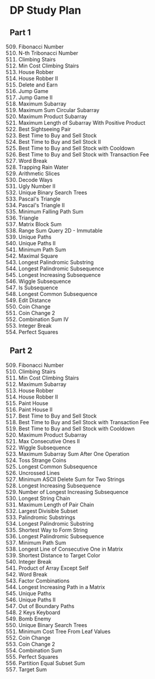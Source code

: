 # DP Study Plan

## Part 1
509. Fibonacci Number
1137. N-th Tribonacci Number
70. Climbing Stairs
746. Min Cost Climbing Stairs
198. House Robber
213. House Robber II
740. Delete and Earn
55. Jump Game
45. Jump Game II
53. Maximum Subarray
918. Maximum Sum Circular Subarray
152. Maximum Product Subarray
1567. Maximum Length of Subarray With Positive Product
1014. Best Sightseeing Pair
121. Best Time to Buy and Sell Stock
122. Best Time to Buy and Sell Stock II
309. Best Time to Buy and Sell Stock with Cooldown
714. Best Time to Buy and Sell Stock with Transaction Fee
139. Word Break
42. Trapping Rain Water
413. Arithmetic Slices
91. Decode Ways
264. Ugly Number II
96. Unique Binary Search Trees
118. Pascal's Triangle
119. Pascal's Triangle II
931. Minimum Falling Path Sum
120. Triangle
1314. Matrix Block Sum
304. Range Sum Query 2D - Immutable
62. Unique Paths
63. Unique Paths II
64. Minimum Path Sum
221. Maximal Square
5. Longest Palindromic Substring
516. Longest Palindromic Subsequence
300. Longest Increasing Subsequence
376. Wiggle Subsequence
392. Is Subsequence
1143. Longest Common Subsequence
72. Edit Distance
322. Coin Change
518. Coin Change 2
377. Combination Sum IV
343. Integer Break
279. Perfect Squares

## Part 2
509. Fibonacci Number
70. Climbing Stairs
746. Min Cost Climbing Stairs
53. Maximum Subarray
198. House Robber
213. House Robber II
256. Paint House
265. Paint House II
121. Best Time to Buy and Sell Stock
714. Best Time to Buy and Sell Stock with Transaction Fee
309. Best Time to Buy and Sell Stock with Cooldown
152. Maximum Product Subarray
487. Max Consecutive Ones II
376. Wiggle Subsequence
1746. Maximum Subarray Sum After One Operation
1230. Toss Strange Coins
1143. Longest Common Subsequence
1035. Uncrossed Lines
712. Minimum ASCII Delete Sum for Two Strings
300. Longest Increasing Subsequence
673. Number of Longest Increasing Subsequence
1048. Longest String Chain
646. Maximum Length of Pair Chain
368. Largest Divisible Subset
647. Palindromic Substrings
5. Longest Palindromic Substring
1055. Shortest Way to Form String
516. Longest Palindromic Subsequence
64. Minimum Path Sum
562. Longest Line of Consecutive One in Matrix
1182. Shortest Distance to Target Color
343. Integer Break
238. Product of Array Except Self
139. Word Break
254. Factor Combinations
329. Longest Increasing Path in a Matrix
62. Unique Paths
63. Unique Paths II
576. Out of Boundary Paths
650. 2 Keys Keyboard
361. Bomb Enemy
96. Unique Binary Search Trees
1130. Minimum Cost Tree From Leaf Values
322. Coin Change
518. Coin Change 2
39. Combination Sum
279. Perfect Squares
416. Partition Equal Subset Sum
494. Target Sum